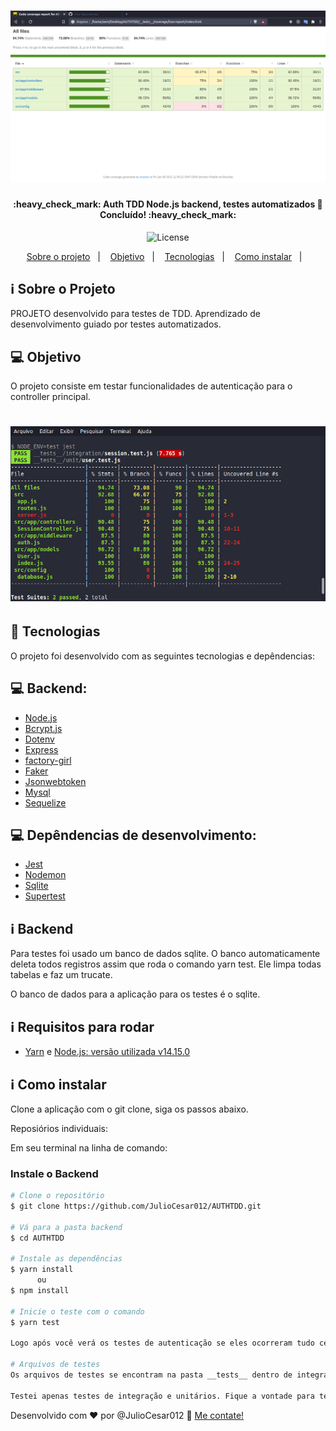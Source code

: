 <h1 align="center">
    <img alt="AuthTDD" title="#AUTHTDD" src="./github/testetdd.png" width="620px" />
</h1>

<h4 align="center">
	:heavy_check_mark: Auth TDD Node.js backend, testes automatizados 🚀 Concluído! :heavy_check_mark:
</h4>
<p align="center">
  <img alt="License" src="https://img.shields.io/badge/license-MIT-brightgreen">
</p>

<p align="center">
  <a href="#information_source-sobre-o-projeto">Sobre o projeto</a>&nbsp;&nbsp;&nbsp;|&nbsp;&nbsp;&nbsp;
  <a href="#computer-objetivo">Objetivo</a>&nbsp;&nbsp;&nbsp;|&nbsp;&nbsp;&nbsp;
  <a href="#rocket-tecnologias">Tecnologias</a>&nbsp;&nbsp;&nbsp;|&nbsp;&nbsp;&nbsp;
  <a href="#information_source-como-instalar">Como instalar</a>&nbsp;&nbsp;&nbsp;|&nbsp;&nbsp;&nbsp;
</p>

## :information_source: Sobre o Projeto

PROJETO desenvolvido para testes de TDD. Aprendizado de desenvolvimento guiado por testes automatizados.

## :computer: Objetivo

O projeto consiste em testar funcionalidades de autenticação para o controller principal.

<h1 align="center">
    <img alt="Example" title="Example" src="./github/testetddcmd.png" width="620px" />
</h1>

## :rocket: Tecnologias

O projeto foi desenvolvido com as seguintes tecnologias e depêndencias:

## :computer: Backend:

- [Node.js][nodejs]
- [Bcrypt.js][bcryptjs]
- [Dotenv][dotenv]
- [Express][express]
- [factory-girl][factory-girl]
- [Faker][faker]
- [Jsonwebtoken][jsonwebtoken]
- [Mysql][mysql]
- [Sequelize][sequelize]

## :computer: Depêndencias de desenvolvimento:

- [Jest][jest]
- [Nodemon][nodemon]
- [Sqlite][sqlite]
- [Supertest][supertest]

## :information_source: Backend

Para testes foi usado um banco de dados sqlite. O banco automaticamente deleta todos registros assim que roda o comando yarn test. Ele limpa todas tabelas e faz um trucate.

O banco de dados para a aplicação para os testes é o sqlite.

## :information_source: Requisitos para rodar

- [Yarn][yarn] e [Node.js: versão utilizada v14.15.0][nodejs]

## :information_source: Como instalar

Clone a aplicação com o git clone, siga os passos abaixo.

Reposiórios individuais:

Em seu terminal na linha de comando:

### Instale o Backend

```bash
# Clone o repositório
$ git clone https://github.com/JulioCesar012/AUTHTDD.git

# Vá para a pasta backend
$ cd AUTHTDD

# Instale as dependências
$ yarn install
      ou
$ npm install

# Inicie o teste com o comando
$ yarn test

Logo após você verá os testes de autenticação se eles ocorreram tudo certo ou se falhou.

# Arquivos de testes
Os arquivos de testes se encontram na pasta __tests__ dentro de integration e unit.

Testei apenas testes de integração e unitários. Fique a vontade para testar outras funções, etc.
```

Desenvolvido com ♥ por @JulioCesar012 :wave: [Me contate!](https://www.linkedin.com/in/julio-cesar-filho-759653171/)

[yarn]: https://classic.yarnpkg.com/en/docs/getting-started
[nodejs]: https://nodejs.org/
[bcryptjs]: https://www.npmjs.com/package/bcryptjs
[dotenv]: https://www.npmjs.com/package/dotenv
[express]: https://expressjs.com/pt-br/
[factory-girl]: https://www.npmjs.com/package/factory-girl
[faker]: https://www.npmjs.com/package/faker
[jsonwebtoken]: https://jwt.io/
[mysql]: https://www.mysql.com/
[sequelize]: https://sequelize.org/
[jest]: https://jestjs.io/
[nodemon]: https://nodemon.io/
[sqlite]: https://www.npmjs.com/package/sqlite3
[supertest]: https://www.npmjs.com/package/supertest
